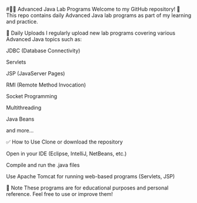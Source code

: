 #🧑‍💻 Advanced Java Lab Programs
Welcome to my GitHub repository! 👋
This repo contains daily Advanced Java lab programs as part of my learning and practice.

📅 Daily Uploads
I regularly upload new lab programs covering various Advanced Java topics such as:

JDBC (Database Connectivity)

Servlets

JSP (JavaServer Pages)

RMI (Remote Method Invocation)

Socket Programming

Multithreading

Java Beans

and more...


✅ How to Use
Clone or download the repository

Open in your IDE (Eclipse, IntelliJ, NetBeans, etc.)

Compile and run the .java files

Use Apache Tomcat for running web-based programs (Servlets, JSP)

📌 Note
These programs are for educational purposes and personal reference. Feel free to use or improve them!

